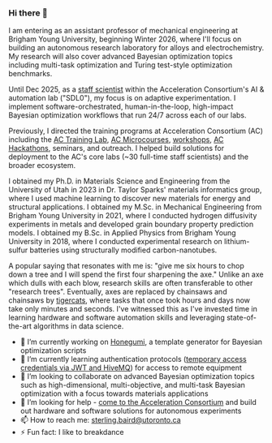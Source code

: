 ### Hi there 👋

I am entering as an assistant professor of mechanical engineering at Brigham Young University, beginning Winter 2026, where I'll focus on building an autonomous research laboratory for alloys and electrochemistry. My research will also cover advanced Bayesian optimization topics including multi-task optimization and Turing test-style optimization benchmarks.

Until Dec 2025, as a [staff scientist](https://acceleration.utoronto.ca/researcher/sterling-baird) within the Acceleration Consortium's AI & automation lab ("SDL0"), my focus is on adaptive experimentation. I implement software-orchestrated, human-in-the-loop, high-impact Bayesian optimization workflows that run 24/7 across each of our labs.

Previously, I directed the training programs at Acceleration Consortium (AC) including the [AC Training Lab](https://ac-training-lab.readthedocs.io/en/latest/), [AC Microcourses](https://ac-microcourses.readthedocs.io/en/latest/), [workshops](https://www.youtube.com/watch?v=IVaWl2tL06c&ab_channel=TaylorSparks), [AC Hackathons](https://ac-bo-hackathon.github.io/), seminars, and outreach. I helped build solutions for deployment to the AC's core labs (~30 full-time staff scientists) and the broader ecosystem.

I obtained my Ph.D. in Materials Science and Engineering from the University of Utah in 2023 in Dr. Taylor Sparks' materials informatics group, where I used machine learning to discover new materials for energy and structural applications. I obtained my M.Sc. in Mechanical Engineering from Brigham Young University in 2021, where I conducted hydrogen diffusivity experiments in metals and developed grain boundary property prediction models. I obtained my B.Sc. in Applied Physics from Brigham Young University in 2018, where I conducted experimental research on lithium-sulfur batteries using structurally modified carbon-nanotubes.

A popular saying that resonates with me is: "give me six hours to chop down a tree and I will spend the first four sharpening the axe." Unlike an axe which dulls with each blow, research skills are often transferable to other "research trees". Eventually, axes are replaced by chainsaws and chainsaws by [tigercats](https://www.tigercat.com/), where tasks that once took hours and days now take only minutes and seconds. I've witnessed this as I've invested time in learning hardware and software automation skills and leveraging state-of-the-art algorithms in data science.

- 🔭 I’m currently working on [Honegumi](https://honegumi.readthedocs.io/en/latest/), a template generator for Bayesian optimization scripts
- 🌱 I’m currently learning authentication protocols ([temporary access credentials via JWT and HiveMQ](https://accelerated-discovery.org/t/assigning-temporary-credentials-for-remote-access-to-equipment/241)) for access to remote equipment
- 🤝 I’m looking to collaborate on advanced Bayesian optimization topics such as high-dimensional, multi-objective, and multi-task Bayesian optimization with a focus towards materials applications
- 🤔 I’m looking for help - [come to the Acceleration Consortium](https://airtable.com/appzY4NgJDC7vmDcz/pagCMbfwd3SwphG6A/form) and build out hardware and software solutions for autonomous experiments
- 📫 How to reach me: [sterling.baird@utoronto.ca](mailto:sterling.baird@utoronto.ca)
- ⚡ Fun fact: I like to breakdance

<!--- - 💬 Ask me about [tips, tricks, and tools](https://github.com/sparks-baird/auto-paper) to automate research tasks --->

<!--- [adaptive materials design benchmarks](https://github.com/sparks-baird/matsci-opt-benchmarks) similar to [Matbench](https://matbench.materialsproject.org/) --->
